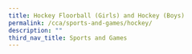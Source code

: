 ```yaml
---
title: Hockey Floorball (Girls) and Hockey (Boys)
permalink: /cca/sports-and-games/hockey/
description: ""
third_nav_title: Sports and Games
---
```

